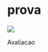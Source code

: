 # prova
[<img src="https://travis-ci.org/MSSDavid/prova.svg">](https://travis-ci.org/MSSDavid/prova)

Avaliacao
